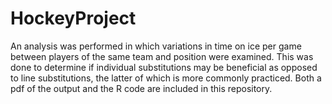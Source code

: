 # HockeyProject
An analysis was performed in which variations in time on ice per game between players of the same team and position were examined. This was done to determine if individual substitutions may be beneficial as opposed to line substitutions, the latter of which is more commonly practiced. Both a pdf of the output and the R code are included in this repository.
